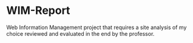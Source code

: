 # WIM-Report
Web Information Management project that requires a site analysis of my choice reviewed and evaluated in the end by the professor.
